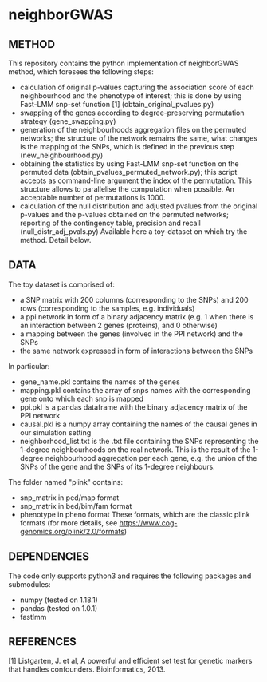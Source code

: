 # neighborGWAS
## METHOD
This repository contains the python implementation of neighborGWAS method, which foresees the following steps:
- calculation of original p-values capturing the association score of each neighbourhood and the phenotype of interest; this is done by using Fast-LMM snp-set function [1] (obtain_original_pvalues.py)
- swapping of the genes according to degree-preserving permutation strategy (gene_swapping.py)
- generation of the neighbourhoods aggregation files on the permuted networks; the structure of the network remains the same, what changes is the mapping of the SNPs, which is defined in the previous step (new_neighbourhood.py)
- obtaining the statistics by using Fast-LMM snp-set function on the permuted data (obtain_pvalues_permuted_network.py); this script accepts as command-line argument the index of the permutation. This structure allows to parallelise the computation when possible. An acceptable number of permutations is 1000.
- calculation of the null distribution and adjusted pvalues from the original p-values and the p-values obtained on the permuted networks; reporting of the contingency table, precision and recall (null_distr_adj_pvals.py)
Available here a toy-dataset on which try the method. Detail below.

## DATA
The toy dataset is comprised of:
- a SNP matrix with 200 columns (corresponding to the SNPs) and 200 rows (corresponding to the samples, e.g. individuals)
- a ppi network in form of a binary adjacency matrix (e.g. 1 when there is an interaction between 2 genes (proteins), and 0 otherwise)
- a mapping between the genes (involved in the PPI network) and the SNPs
- the same network expressed in form of interactions between the SNPs

In particular:
- gene_name.pkl contains the names of the genes
- mapping.pkl contains the array of snps names with the corresponding gene onto which each snp is mapped
- ppi.pkl is a pandas dataframe with the binary adjacency matrix of the PPI network
- causal.pkl is a numpy array containing the names of the causal genes in our simulation setting
- neighborhood_list.txt is the .txt file containing the SNPs representing the 1-degree neighbourhoods on the real network. This is the result of the 1-degree neighbourhood aggregation per each gene, e.g. the union of the SNPs of the gene and the SNPs of its 1-degree neighbours.

The folder named "plink" contains:
- snp_matrix in ped/map format
- snp_matrix in bed/bim/fam format
- phenotype in pheno format
These formats, which are the classic plink formats (for more details, see https://www.cog-genomics.org/plink/2.0/formats)

## DEPENDENCIES
The code only supports python3 and requires the following packages and submodules:
+ numpy (tested on 1.18.1)
+ pandas (tested on 1.0.1)
+ fastlmm 


## REFERENCES

[1] Listgarten, J. et al, A powerful and efficient set test for genetic markers that handles confounders.
Bioinformatics, 2013.

